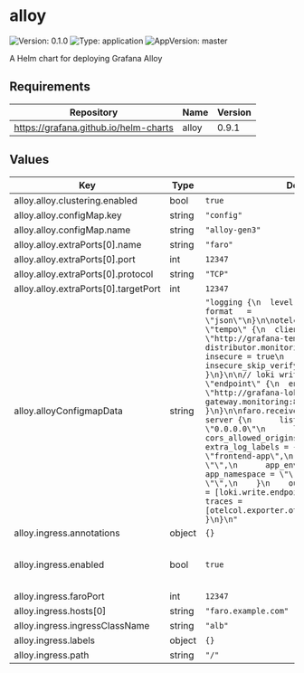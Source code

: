 # alloy

![Version: 0.1.0](https://img.shields.io/badge/Version-0.1.0-informational?style=flat-square) ![Type: application](https://img.shields.io/badge/Type-application-informational?style=flat-square) ![AppVersion: master](https://img.shields.io/badge/AppVersion-master-informational?style=flat-square)

A Helm chart for deploying Grafana Alloy

## Requirements

| Repository | Name | Version |
|------------|------|---------|
| https://grafana.github.io/helm-charts | alloy | 0.9.1 |

## Values

| Key | Type | Default | Description |
|-----|------|---------|-------------|
| alloy.alloy.clustering.enabled | bool | `true` |  |
| alloy.alloy.configMap.key | string | `"config"` |  |
| alloy.alloy.configMap.name | string | `"alloy-gen3"` |  |
| alloy.alloy.extraPorts[0].name | string | `"faro"` |  |
| alloy.alloy.extraPorts[0].port | int | `12347` |  |
| alloy.alloy.extraPorts[0].protocol | string | `"TCP"` |  |
| alloy.alloy.extraPorts[0].targetPort | int | `12347` |  |
| alloy.alloyConfigmapData | string | `"logging {\n  level    = \"info\"\n  format   = \"json\"\n}\n\notelcol.exporter.otlp \"tempo\" {\n  client {\n    endpoint = \"http://grafana-tempo-distributor.monitoring:4317\"\n    tls {\n        insecure = true\n        insecure_skip_verify = true\n    }\n  }\n}\n\n// loki write endpoint\nloki.write \"endpoint\" {\n  endpoint {\n    url = \"http://grafana-loki-gateway.monitoring:80/loki/api/v1/push\"\n  }\n}\n\nfaro.receiver \"default\" {\n    server {\n      listen_address = \"0.0.0.0\"\n      listen_port = 12347\n      cors_allowed_origins = [\"*\"]\n    }\n\n    extra_log_labels = {\n      service = \"frontend-app\",\n      app_name = \"\",\n      app_environment = \"\",\n      app_namespace = \"\",\n      app_version = \"\",\n    }\n    output {\n        logs   = [loki.write.endpoint.receiver]\n        traces = [otelcol.exporter.otlp.tempo.input]\n    }\n}\n"` |  |
| alloy.ingress.annotations | object | `{}` |  |
| alloy.ingress.enabled | bool | `true` | Enables ingress for Alloy (Faro port) |
| alloy.ingress.faroPort | int | `12347` |  |
| alloy.ingress.hosts[0] | string | `"faro.example.com"` |  |
| alloy.ingress.ingressClassName | string | `"alb"` |  |
| alloy.ingress.labels | object | `{}` |  |
| alloy.ingress.path | string | `"/"` |  |

